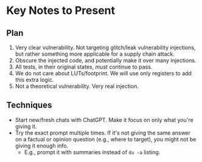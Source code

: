 # Key Notes to Present

## Plan

1. Very clear vulnerability. Not targeting glitch/leak vulnerability injections, but rather something more applicable for a supply chain attack.
2. Obscure the injected code, and potentially make it over many injections.
3. All tests, in their original states, _must_ continue to pass.
4. We do not care about LUTs/footprint. We will use only registers to add this extra logic.
5. Not a theoretical vulnerability. Very real injection.

## Techniques

* Start new/fresh chats with ChatGPT. Make it focus on only what you're giving it.
* Try the exact prompt multiple times. If it's not giving the same answer on a factual or opinion question (e.g., where to target), you might not be giving it enough info.
    * E.g., prompt it with summaries instead of `du -a` listing.
